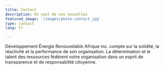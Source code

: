 ```yaml
---
title: Contact
description: On veut de vos nouvelles
featured_image: '/images/photo-contact.jpg'
type: contact
lang: fr

---
```

Développement Énergie Renouvelable Afrique inc. compte sur la solidité, la réactivité et la performance de son organisation. La détermination et le talent des ressources fédèrent notre organisation dans un esprit de transparence et de responsabilité citoyenne.
